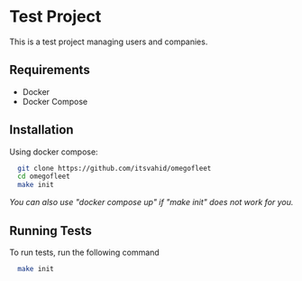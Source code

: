 
# Test Project

This is a test project managing users and companies.


## Requirements
- Docker
- Docker Compose
## Installation

Using docker compose:

```bash
  git clone https://github.com/itsvahid/omegofleet
  cd omegofleet
  make init
```
*You can also use "docker compose up" if "make init" does not work for you.*

    
## Running Tests

To run tests, run the following command

```bash
  make init
```

